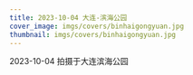 ```yaml
---
title: 2023-10-04 大连-滨海公园
cover_image: imgs/covers/binhaigongyuan.jpg
thumbnail: imgs/covers/binhaigongyuan.jpg
---
```

2023-10-04 拍摄于大连滨海公园
